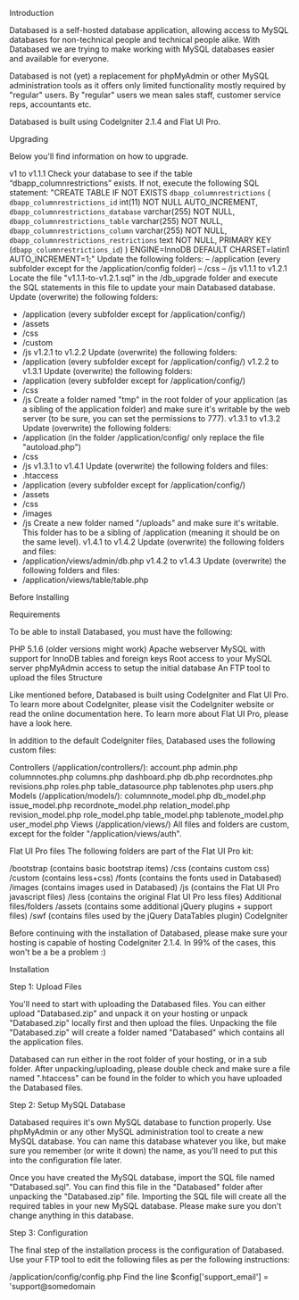 Introduction

 Databased is a self-hosted database application, allowing access to MySQL databases for non-technical people and technical people alike. With Databased we are trying to make working with MySQL databases easier and available for everyone.

Databased is not (yet) a replacement for phpMyAdmin or other MySQL administration tools as it offers only limited functionality mostly required by "regular" users. By "regular" users we mean sales staff, customer service reps, accountants etc.

Databased is built using CodeIgniter 2.1.4 and Flat UI Pro.

Upgrading

Below you'll find information on how to upgrade.

v1 to v1.1.1
Check your database to see if the table “dbapp_columnrestrictions” exists. If not, execute the following SQL statement:
"CREATE TABLE IF NOT EXISTS `dbapp_columnrestrictions` ( `dbapp_columnrestrictions_id` int(11) NOT NULL AUTO_INCREMENT, `dbapp_columnrestrictions_database` varchar(255) NOT NULL, `dbapp_columnrestrictions_table` varchar(255) NOT NULL, `dbapp_columnrestrictions_column` varchar(255) NOT NULL, `dbapp_columnrestrictions_restrictions` text NOT NULL, PRIMARY KEY (`dbapp_columnrestrictions_id`) ) ENGINE=InnoDB DEFAULT CHARSET=latin1 AUTO_INCREMENT=1;"
Update the following folders:
– /application (every subfolder except for the /application/config folder) 
– /css 
– /js
v1.1.1 to v1.2.1
Locate the file "v1.1.1-to-v1.2.1.sql" in the /db_upgrade folder and execute the SQL statements in this file to update your main Databased database.
Update (overwrite) the following folders:
- /application (every subfolder except for /application/config/)
- /assets
- /css
- /custom
- /js
v1.2.1 to v1.2.2
Update (overwrite) the following folders:
- /application (every subfolder except for /application/config/)
v1.2.2 to v1.3.1
Update (overwrite) the following folders:
- /application (every subfolder except for /application/config/)
- /css
- /js
Create a folder named "tmp" in the root folder of your application (as a sibling of the application folder) and make sure it's writable by the web server (to be sure, you can set the permissions to 777).
v1.3.1 to v1.3.2
Update (overwrite) the following folders:
- /application (in the folder /application/config/ only replace the file "autoload.php")
- /css
- /js
v1.3.1 to v1.4.1
Update (overwrite) the following folders and files:
- .htaccess
- /application (every subfolder except for /application/config/)
- /assets
- /css
- /images
- /js
Create a new folder named "/uploads" and make sure it's writable. This folder has to be a sibling of /application (meaning it should be on the same level).
v1.4.1 to v1.4.2
Update (overwrite) the following folders and files:
- /application/views/admin/db.php
v1.4.2 to v1.4.3
Update (overwrite) the following folders and files:
- /application/views/table/table.php

Before Installing

Requirements

To be able to install Databased, you must have the following:

PHP 5.1.6 (older versions might work)
Apache webserver
MySQL with support for InnoDB tables and foreign keys
Root access to your MySQL server
phpMyAdmin access to setup the initial database
An FTP tool to upload the files
Structure

Like mentioned before, Databased is built using CodeIgniter and Flat UI Pro. To learn more about CodeIgniter, please visit the CodeIgniter website or read the online documentation here. To learn more about Flat UI Pro, please have a look here.

In addition to the default CodeIgniter files, Databased uses the following custom files:

Controllers (/application/controllers/):
account.php
admin.php
columnnotes.php
columns.php
dashboard.php
db.php
recordnotes.php
revisions.php
roles.php
table_datasource.php
tablenotes.php
users.php
Models (/application/models/):
columnnote_model.php
db_model.php
issue_model.php
recordnote_model.php
relation_model.php
revision_model.php
role_model.php
table_model.php
tablenote_model.php
user_model.php
Views (/application/views/)
All files and folders are custom, except for the folder "/application/views/auth".

Flat UI Pro files
The following folders are part of the Flat UI Pro kit:

/bootstrap (contains basic bootstrap items)
/css (contains custom css)
/custom (contains less+css)
/fonts (contains the fonts used in Databased)
/images (contains images used in Databased)
/js (contains the Flat UI Pro javascript files)
/less (contains the original Flat UI Pro less files)
Additional files/folders
/assets (contains some additional jQuery plugins + support files)
/swf (contains files used by the jQuery DataTables plugin)
CodeIgniter

Before continuing with the installation of Databased, please make sure your hosting is capable of hosting CodeIgniter 2.1.4. In 99% of the cases, this won't be a be a problem :)


Installation

Step 1: Upload Files

You'll need to start with uploading the Databased files. You can either upload "Databased.zip" and unpack it on your hosting or unpack "Databased.zip" locally first and then upload the files. Unpacking the file "Databased.zip" will create a folder named "Databased" which contains all the application files.

Databased can run either in the root folder of your hosting, or in a sub folder. After unpacking/uploading, please double check and make sure a file named ".htaccess" can be found in the folder to which you have uploaded the Databased files.

Step 2: Setup MySQL Database

Databased requires it's own MySQL database to function properly. Use phpMyAdmin or any other MySQL administration tool to create a new MySQL database. You can name this database whatever you like, but make sure you remember (or write it down) the name, as you'll need to put this into the configuration file later.

Once you have created the MySQL database, import the SQL file named "Databased.sql". You can find this file in the "Databased" folder after unpacking the "Databased.zip" file. Importing the SQL file will create all the required tables in your new MySQL database. Please make sure you don't change anything in this database.

Step 3: Configuration

The final step of the installation process is the configuration of Databased. Use your FTP tool to edit the following files as per the following instructions:

/application/config/config.php
Find the line $config['support_email'] = 'support@somedomain